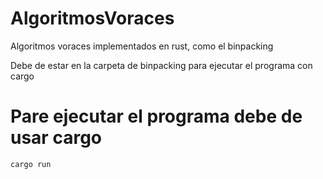 # AlgoritmosVoraces
Algoritmos voraces implementados en rust,  como el binpacking

Debe de estar en la carpeta de binpacking para ejecutar el programa con cargo

# Pare ejecutar el programa debe de usar cargo
```
cargo run
```
